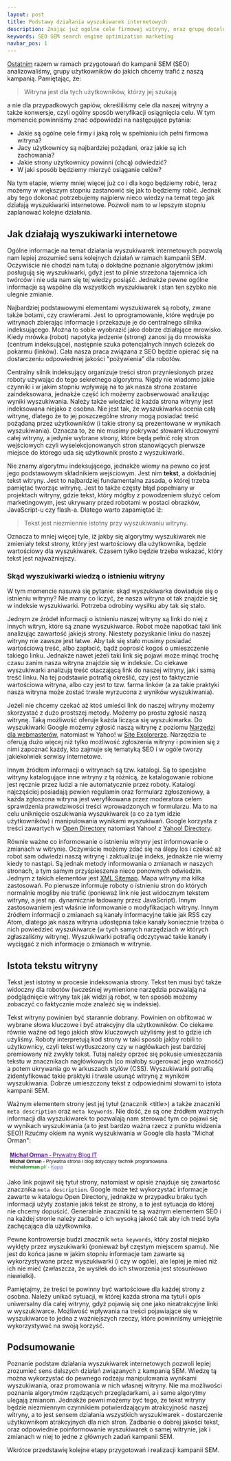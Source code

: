 ```yaml
---
layout: post
title: Podstawy działania wyszukiwarek internetowych
description: Znając już ogólne cele firmowej witryny, oraz grupę docelową użytkowników możemy przejść do kolejnego etapu przygotowań kampanii SEO. Na tym etapie poznamy jak działają wyszukiwarki internetowe.
keywords: SEO SEM search engine optimization marketing
navbar_pos: 1
---
```

[Ostatnim](/blog/2010/02/jak-zaczac-kampanie-seo/) razem w ramach przygotowań do kampanii SEM (SEO) analizowaliśmy,
grupy użytkowników do jakich chcemy trafić z naszą kampanią. Pamiętając, że:

> Witryna jest dla tych użytkowników, którzy jej szukają

a nie dla przypadkowych gapiów, określiliśmy cele dla naszej witryny a także konwersje, czyli ogólny sposób weryfikacji
osiągnięcia celu. W tym momencie powinniśmy znać odpowiedzi na następujące pytania:

* Jakie są ogólne cele firmy i jaką rolę w spełnianiu ich pełni firmowa witryna?
* Jacy użytkownicy są najbardziej pożądani, oraz jakie są ich zachowania?
* Jakie strony użytkownicy powinni (chcą) odwiedzić?
* W jaki sposób będziemy mierzyć osiąganie celów?

Na tym etapie, wiemy mniej więcej już co i dla kogo będziemy robić, teraz możemy w większym stopniu zastanowić się jak
to będziemy robić. Jednak aby tego dokonać potrzebujemy najpierw nieco wiedzy na temat tego jak działają wyszukiwarki
internetowe. Pozwoli nam to w lepszym stopniu zaplanować kolejne działania.

## Jak działają wyszukiwarki internetowe

Ogólne informacje na temat działania wyszukiwarek internetowych pozwolą nam lepiej zrozumieć sens kolejnych działań w
ramach kampanii SEM. Oczywiście nie chodzi nam tutaj o dokładne poznanie algorytmów jakimi posługują się wyszukiwarki,
gdyż jest to pilnie strzeżona tajemnica ich twórców i nie uda nam się tej wiedzy posiąść. Jednakże pewne ogólne informacje
są wspólne dla wszystkich wyszukiwarek i stan ten szybko nie ulegnie zmianie.

Najbardziej podstawowymi elementami wyszukiwarek są roboty, zwane także botami, czy crawlerami. Jest to oprogramowanie, które
wędruje po witrynach zbierając informacje i przekazuje je do centralnego silnika indeksującego. Można to sobie wyobrazić
jako dobrze działające mrowisko. Kiedy mrówka (robot) napotyka jedzenie (stronę) zanosi ją do mrowiska (centrum indeksujące),
następnie szuka potencjalnych innych ścieżek do pokarmu (linków). Cała nasza praca związana z SEO będzie opierać się na dostarczeniu
odpowiedniej jakości "pożywienia" dla robotów.

Centralny silnik indeksujący organizuje treści stron przyniesionych przez roboty używając do tego sekretnego algorytmu.
Nigdy nie wiadomo jakie czynniki i w jakim stopniu wpływają na to jak nasza strona zostanie zaindeksowana, jednakże
część ich możemy zaobserwować analizując wyniki wyszukiwania. Należy także wiedzieć iż każda strona witryny jest
indeksowana niejako z osobna. Nie jest tak, że wyszukiwarka ocenia całą witrynę, dlatego że to jej poszczególne strony
mogą posiadać treść pożądaną przez użytkowników (i takie strony są prezentowane w wynikach wyszukiwania). Oznacza to,
że nie musimy pokrywać słowami kluczowymi całej witryny, a jedynie wybrane strony, które będą pełnić rolę stron
wejściowych czyli wyselekcjonowanych stron stanowiących pierwsze miejsce do którego uda się użytkownik prosto z wyszukiwarki.

Nie znamy algorytmu indeksującego, jednakże wiemy na pewno co jest jego podstawowym składnikiem wejściowym. Jest nim
**tekst**, a dokładniej tekst witryny. Jest to najbardziej fundamentalna zasada, o której trzeba pamiętać tworząc witrynę.
Jest to także częsty błąd popełniany w projektach witryny, gdzie tekst, który mógłby z powodzeniem służyć celom marketingowym,
jest ukrywany przed robotami w postaci obrazków, JavaScript-u czy flash-a. Dlatego warto zapamiętać iż:

> Tekst jest niezmiennie istotny przy wyszukiwaniu witryny.

Oznacza to mniej więcej tyle, iż jakby się algorytmy wyszukiwarek nie zmieniały tekst strony, który jest wartościowy dla
użytkownika, będzie wartościowy dla wyszukiwarek. Czasem tylko będzie trzeba wskazać, który tekst jest najważniejszy.

### Skąd wyszukiwarki wiedzą o istnieniu witryny

W tym momencie nasuwa się pytanie: skąd wyszukiwarka dowiaduje się o istnieniu witryny?
Nie mamy co liczyć, że nasza witryna ot tak znajdzie się w indeksie wyszukiwarki. Potrzeba odrobiny wysiłku  aby tak się
stało.

Jednym ze źródeł informacji o istnieniu naszej witryny są linki do niej z innych witryn, które są znane wyszukiwarce. Robot może napotkać taki link
analizując zawartość jakiejś strony. Niestety pozyskanie linku do naszej witryny nie zawsze jest łatwe. Aby tak się stało
musimy posiadać wartościową treść, albo zapłacić, bądź poprosić kogoś o umieszczenie takiego linku. Jednakże nawet jeżeli taki link się pojawi
może minąć trochę czasu zanim nasza witryna znajdzie się w indeksie. Co ciekawe wyszukiwarki analizują treść otaczającą
link do naszej witryny, jak i samą treść linku. Na tej podstawie potrafią określić, czy jest to faktycznie wartościowa
witryna, albo czy jest to tzw. farma linków (a za takie praktyki nasza witryna może zostać trwale wyrzucona z wyników
wyszukiwania).

Jeżeli nie chcemy czekać aż ktoś umieści link do naszej witryny możemy skorzystać z dużo prostszej metody.
Możemy po prostu zgłosić naszą witrynę. Taką możliwość oferuje każda licząca się wyszukiwarka. Do wyszukiwarki
Google możemy zgłosić naszą witrynę z poziomu [Narzędzi dla webmasterów](https://www.google.com/webmasters/tools/home), natomiast
w Yahoo! w [Site Explorerze](https://siteexplorer.search.yahoo.com/). Narzędzia te oferują dużo więcej niż tylko możliwość
zgłoszenia witryny i powinien się z nimi zapoznać każdy, kto zajmuje się tematyką SEO i w ogóle tworzy jakiekolwiek
serwisy internetowe.

Innym źródłem informacji o witrynach są tzw. katalogi. Są to specjalne witryny katalogujące inne witryny z tą różnicą, że
katalogowanie robione jest ręcznie przez ludzi a nie automatycznie przez roboty. Katalogi najczęściej posiadają pewien
regulamin oraz formularz zgłoszeniowy, a każda zgłoszona witryna jest weryfikowana przez moderatora celem sprawdzenia
prawdziwości treści wprowadzonych w formularzu. Ma to na celu uniknięcie oszukiwania wyszukiwarek (a co za tym idzie
użytkowników) i manipulowania wynikami wyszukiwań. Google korzysta z treści zawartych w [Open Directory](http://www.dmoz.org/)
natomiast Yahoo! z [Yahoo! Directory](http://dir.yahoo.com/).

Równie ważne co informowanie o istnieniu witryny jest informowanie o zmianach w witrynie. Oczywiście możemy zdać się na
ślepy los i czekać aż robot sam odwiedzi naszą witrynę i zaktualizuje indeks, jednakże nie wiemy kiedy to nastąpi. Są jednak
metody informowania o zmianach w naszych stronach, a tym samym przyśpieszenia nieco ponownych odwiedzin. Jednym
z takich elementów jest [XML Sitemap](http://pl.wikipedia.org/wiki/Sitemap). Mapa witryny ma kilka zastosowań. Po pierwsze
informuje roboty o istnieniu stron do których normalnie mogliby nie trafić (ponieważ link nie jest widocznym tekstem witryny,
a jest np. dynamicznie ładowany przez JavaScript). Innym zastosowaniem jest właśnie informowanie o modyfikacjach witryny.
Innym źródłem informacji o zmianach są kanały informacyjne takie jak RSS czy Atom, dlatego jak nasza witryna udostępnia takie kanały
koniecznie trzeba o nich powiedzieć wyszukiwarce (w tych samych narzędziach w których zgłaszaliśmy witrynę). Wyszukiwarki
potrafią odczytywać takie kanały i wyciągać z nich informacje o zmianach w witrynie.

## Istota tekstu witryny

Tekst jest istotny w procesie indeksowania strony. Tekst ten musi być także widoczny dla robotów (wcześniej wymienione
narzędzia pozwalają na podglądnięcie witryny tak jak widzi ją robot, w ten sposób możemy zobaczyć co faktycznie może
znaleźć się w indeksie).

Tekst witryny powinien być starannie dobrany. Powinien on obfitować w wybrane słowa kluczowe i być atrakcyjny dla użytkowników.
Co ciekawe równie ważne od tego jakich słów kluczowych użyliśmy jest to gdzie ich użyliśmy.
Roboty interpretują kod strony w taki sposób jakby robili to użytkownicy, czyli tekst wytłuszczony czy w nagłówkach jest
bardziej premiowany niż zwykły tekst. Tutaj należy oprzeć się pokusie umieszczania tekstu w znacznikach nagłówkowych (co
miałoby sugerować jego ważność) a potem ukrywania go w arkuszach stylów (CSS). Wyszukiwarki potrafią zidentyfikować takie
praktyki i trwale usunąć witrynę z wyników wyszukiwania. Dobrze umieszczony tekst z odpowiednimi słowami to istota kampanii SEM.

Ważnym elementem strony jest jej tytuł (znacznik &lt;title&gt;) a także znaczniki ``meta description`` oraz ``meta keywords``.
Nie dość, że są one źródłem ważnych informacji dla wyszukiwarek to pozwalają nam sterować tym co pojawi się w wynikach
wyszukiwania (a to jest bardzo ważna rzecz z punktu widzenia SEO)! Rzućmy okiem na wynik wyszukiwania w Google dla hasła "Michał Orman":

<a href="/images/google_result.png" rel="colorbox" title="Wyniki wyszukiwania dla hasła 'Michał Orman'"><img src="/images/google_result.png" alt="Wyniki wyszukiwania dla hasła 'Michał Orman'" /></a>

Jako link pojawił się tytuł strony, natomiast w opisie znajduje się zawartość znacznika ``meta description``. Google może
też wykorzystać informacje zawarte w katalogu Open Directory, jednakże w przypadku braku tych informacji użyty zostanie
jakiś tekst ze strony, a to jest sytuacja do której nie chcemy dopuścić. Generalnie znaczniki te są ważnym elementem SEO
i na każdej stronie należy zadbać o ich wysoką jakość tak aby ich treść była zachęcająca dla użytkownika.

Pewne kontrowersje budzi znacznik ``meta keywords``, który został niejako wyklęty przez wyszukiwarki (ponieważ był częstym
miejscem spamu). Nie jest do końca jasne w jakim stopniu informacje tam zawarte są wykorzystywane przez wyszukiwarki (i czy
w ogóle), ale lepiej je mieć niż ich nie mieć (zwłaszcza, że wysiłek do ich stworzenia jest stosunkowo niewielki).

Pamiętajmy, że treści te powinny być wartościowe dla każdej strony z osobna. Należy unikać sytuacji, w której każda strona
ma tytuł i opis uniwersalny dla całej witryny, gdyż pojawią się one jako nieatrakcyjne linki w wyszukiwarce. Możliwość
wpływania na treści pojawiające się w wyszukiwarce to jedna z ważniejszych rzeczy, które powinniśmy umiejętnie wykorzystywać
na swoją korzyść.

## Podsumowanie

Poznanie podstaw działania wyszukiwarek internetowych pozwoli lepiej zrozumieć sens dalszych działań związanych z kampanią
SEM. Wiedzę tą można wykorzystać do pewnego rodzaju manipulowania wynikami wyszukiwania, oraz promowania w nich własnej
witryny. Nie ma możliwości poznania algorytmów rządzących przeglądarkami, a i same algorytmy ulegają zmianom. Jednakże pewni możemy
być tego, że tekst witryny będzie niezmiennym czynnikiem potwierdzającym atrakcyjność naszej witryny, a to jest sensem
działania wszystkich wyszukiwarek - dostarczenie użytkownikom atrakcyjnych dla nich stron. Zadbanie o dobrej jakości tekst,
oraz odpowiednie poinformowanie wyszukiwarek o samej witrynie, jak i zmianach w niej to jedne z głównych zadań kampanii SEM.

Wkrótce przedstawię kolejne etapy przygotowań i realizacji kampanii SEM.